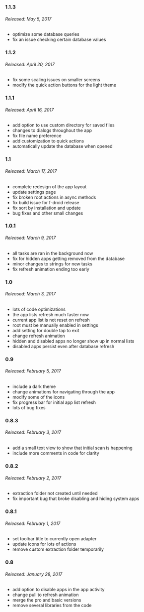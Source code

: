 ### 1.1.3
###### Released: May 5, 2017
* optimize some database queries
* fix an issue checking certain database values

### 1.1.2
###### Released: April 20, 2017
* fix some scaling issues on smaller screens
* modify the quick action buttons for the light theme

### 1.1.1
###### Released: April 16, 2017
* add option to use custom directory for saved files
* changes to dialogs throughout the app
* fix file name preference
* add customization to quick actions
* automatically update the database when opened

### 1.1
###### Released: March 17, 2017
* complete redesign of the app layout
* update settings page
* fix broken root actions in async methods
* fix build issue for f-droid release
* fix sort by installation and update
* bug fixes and other small changes

### 1.0.1
###### Released: March 9, 2017
* all tasks are ran in the background now
* fix for hidden apps getting removed from the database
* minor changes to strings for new tasks
* fix refresh animation ending too early

### 1.0
###### Released: March 3, 2017
* lots of code optimizations
* the app lists refresh much faster now
* current app list is not reset on refresh
* root must be manually enabled in settings
* add setting for double tap to exit
* change refresh animation
* hidden and disabled apps no longer show up in normal lists
* disabled apps persist even after database refresh

### 0.9
###### Released: February 5, 2017
* include a dark theme
* change animations for navigating through the app
* modify some of the icons
* fix progress bar for initial app list refresh
* lots of bug fixes

### 0.8.3
###### Released: February 3, 2017
* add a small text view to show that initial scan is happening
* include more comments in code for clarity

### 0.8.2
###### Released: February 2, 2017
* extraction folder not created until needed
* fix important bug that broke disabling and hiding system apps

### 0.8.1
###### Released: February 1, 2017
* set toolbar title to currently open adapter
* update icons for lots of actions
* remove custom extraction folder temporarily

### 0.8
###### Released: January 28, 2017
* add option to disable apps in the app activity
* change pull to refresh animation
* merge the pro and basic versions
* remove several libraries from the code